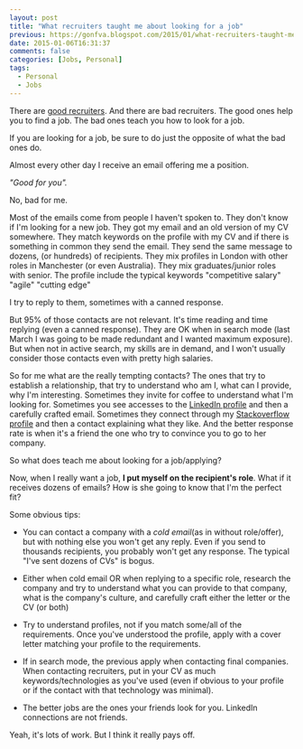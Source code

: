 ```yaml
---
layout: post
title: "What recruiters taught me about looking for a job"
previous: https://gonfva.blogspot.com/2015/01/what-recruiters-taught-me-about-looking.html
date: 2015-01-06T16:31:37
comments: false
categories: [Jobs, Personal]
tags:
  - Personal
  - Jobs
---
```


There are [good recruiters](http://gonfva.blogspot.co.uk/2014/05/good-examples.html). And there are bad recruiters. The good ones help you to find a job. The bad ones teach you how to look for a job.


If you are looking for a job, be sure to do just the opposite of what the bad ones do.


Almost every other day I receive an email offering me a position.


_"Good for you"._


No, bad for me.


Most of the emails come from people I haven't spoken to. They don't know if I'm looking for a new job. They got my email and an old version of my CV somewhere. They match keywords on the profile with my CV and if there is something in common they send the email. They send the same message to dozens, (or hundreds) of recipients. They mix profiles in London with other roles in Manchester (or even Australia). They mix graduates/junior roles with senior. The profile include the typical keywords "competitive salary" "agile" "cutting edge"


I try to reply to them, sometimes with a canned response.


But 95% of those contacts are not relevant. It's time reading and time replying (even a canned response). They are OK when in search mode (last March I was going to be made redundant and I wanted maximum exposure). But when not in active search, my skills are in demand, and I won't usually consider those contacts even with pretty high salaries.


So for me what are the really tempting contacts? The ones that try to establish a relationship, that try to understand who am I, what can I provide, why I'm interesting. Sometimes they invite for coffee to understand what I'm looking for. Sometimes you see accesses to the [LinkedIn profile](http://uk.linkedin.com/in/gonzalofernandezvictorio) and then a carefully crafted email. Sometimes they connect through my [Stackoverflow profile](http://careers.stackoverflow.com/gonfva) and then a contact explaining what they like. And the better response rate is when it's a friend the one who try to convince you to go to her company.


So what does teach me about looking for a job/applying?


Now, when I really want a job, **I put myself on the recipient's role**. What if it receives dozens of emails? How is she going to know that I'm the perfect fit?


Some obvious tips:

+ You can contact a company with a _cold email_(as in without role/offer), but with nothing else you won't get any reply. Even if you send to thousands recipients, you probably won't get any response. The typical "I've sent dozens of CVs" is bogus.

+ Either when cold email OR when replying to a specific role, research the company and try to understand what you can provide to that company, what is the company's culture, and carefully craft either the letter or the CV (or both)

+ Try to understand profiles, not if you match some/all of the requirements. Once you've understood the profile, apply with a cover letter matching your profile to the requirements.

+ If in search mode, the previous apply when contacting final companies. When contacting recruiters, put in your CV as much keywords/technologies as you've used (even if obvious to your profile or if the contact with that technology was minimal).

+ The better jobs are the ones your friends look for you. LinkedIn connections are not friends.


Yeah, it's lots of work. But I think it really pays off.
